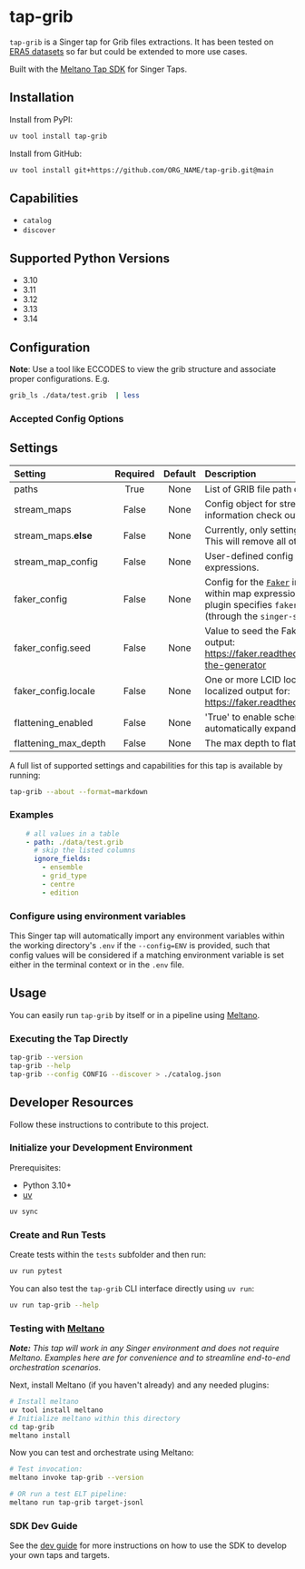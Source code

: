 # tap-grib

`tap-grib` is a Singer tap for Grib files extractions. It has been tested on [ERA5 datasets](https://cds.climate.copernicus.eu/datasets/reanalysis-era5-single-levels?tab=download) so far but could be extended to more use cases.

Built with the [Meltano Tap SDK](https://sdk.meltano.com) for Singer Taps.

## Installation

Install from PyPI:

```bash
uv tool install tap-grib
```

Install from GitHub:

```bash
uv tool install git+https://github.com/ORG_NAME/tap-grib.git@main
```

## Capabilities

- `catalog`
- `discover`

## Supported Python Versions

- 3.10
- 3.11
- 3.12
- 3.13
- 3.14


## Configuration

**Note**: Use a tool like ECCODES to view the grib structure and associate proper configurations. E.g.

```bash
grib_ls ./data/test.grib  | less
```

### Accepted Config Options


## Settings


| Setting | Required | Default | Description |
|:--------|:--------:|:-------:|:------------|
| paths | True | None | List of GRIB file path definitions. |
| stream_maps | False | None | Config object for stream maps capability. For more information check out [Stream Maps](https://sdk.meltano.com/en/latest/stream_maps.html). |
| stream_maps.__else__ | False | None | Currently, only setting this to `__NULL__` is supported. This will remove all other streams. |
| stream_map_config | False | None | User-defined config values to be used within map expressions. |
| faker_config | False | None | Config for the [`Faker`](https://faker.readthedocs.io/en/master/) instance variable `fake` used within map expressions. Only applicable if the plugin specifies `faker` as an additional dependency (through the `singer-sdk` `faker` extra or directly). |
| faker_config.seed | False | None | Value to seed the Faker generator for deterministic output: https://faker.readthedocs.io/en/master/#seeding-the-generator |
| faker_config.locale | False | None | One or more LCID locale strings to produce localized output for: https://faker.readthedocs.io/en/master/#localization |
| flattening_enabled | False | None | 'True' to enable schema flattening and automatically expand nested properties. |
| flattening_max_depth | False | None | The max depth to flatten schemas. |

A full list of supported settings and capabilities for this tap is available by running:

```bash
tap-grib --about --format=markdown
```

### Examples

```yaml
    # all values in a table
    - path: ./data/test.grib
      # skip the listed columns
      ignore_fields:
        - ensemble
        - grid_type
        - centre
        - edition

```

### Configure using environment variables

This Singer tap will automatically import any environment variables within the working directory's
`.env` if the `--config=ENV` is provided, such that config values will be considered if a matching
environment variable is set either in the terminal context or in the `.env` file.

## Usage

You can easily run `tap-grib` by itself or in a pipeline using [Meltano](https://meltano.com/).

### Executing the Tap Directly

```bash
tap-grib --version
tap-grib --help
tap-grib --config CONFIG --discover > ./catalog.json
```

## Developer Resources

Follow these instructions to contribute to this project.

### Initialize your Development Environment

Prerequisites:

- Python 3.10+
- [uv](https://docs.astral.sh/uv/)

```bash
uv sync
```

### Create and Run Tests

Create tests within the `tests` subfolder and
then run:

```bash
uv run pytest
```

You can also test the `tap-grib` CLI interface directly using `uv run`:

```bash
uv run tap-grib --help
```

### Testing with [Meltano](https://www.meltano.com)

_**Note:** This tap will work in any Singer environment and does not require Meltano.
Examples here are for convenience and to streamline end-to-end orchestration scenarios._

<!--
Developer TODO:
Your project comes with a custom `meltano.yml` project file already created. Open the `meltano.yml` and follow any "TODO" items listed in
the file.
-->

Next, install Meltano (if you haven't already) and any needed plugins:

```bash
# Install meltano
uv tool install meltano
# Initialize meltano within this directory
cd tap-grib
meltano install
```

Now you can test and orchestrate using Meltano:

```bash
# Test invocation:
meltano invoke tap-grib --version

# OR run a test ELT pipeline:
meltano run tap-grib target-jsonl
```

### SDK Dev Guide

See the [dev guide](https://sdk.meltano.com/en/latest/dev_guide.html) for more instructions on how to use the SDK to
develop your own taps and targets.
